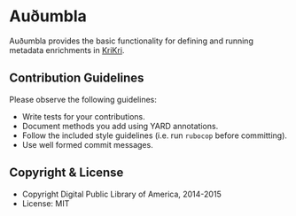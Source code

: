Auðumbla
========

Auðumbla provides the basic functionality for defining and running
metadata enrichments in [KriKri](https://github.com/dpla/KriKri).

Contribution Guidelines
-----------------------
Please observe the following guidelines:

- Write tests for your contributions.
- Document methods you add using YARD annotations.
- Follow the included style guidelines (i.e. run `rubocop` before committing).
- Use well formed commit messages.

Copyright & License
--------------------

- Copyright Digital Public Library of America, 2014-2015
- License: MIT
